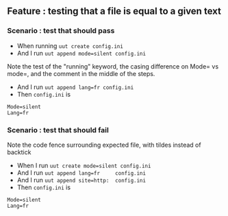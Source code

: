 

## Feature : testing that a file is equal to a given text

### Scenario : test that should pass

   - When running `uut create config.ini `
   - And  I run   `uut append mode=silent config.ini `

Note the test of the "running" keyword, the casing difference on Mode= vs mode=, and the comment in the middle of the steps.

   - And  I run   `uut append lang=fr config.ini `
   - Then `config.ini` is  


```
Mode=silent
Lang=fr
```

### Scenario : test that should fail

Note the code fence surrounding expected file, with tildes instead of backtick 

   - When I run `uut create mode=silent config.ini `
   - And  I run `uut append lang=fr     config.ini `
   - And  I run `uut append site=http:  config.ini `
   - Then `config.ini` is  
~~~
Mode=silent
Lang=fr
~~~
